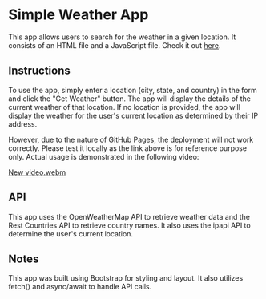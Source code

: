 # Simple Weather App

This app allows users to search for the weather in a given location. It consists of an HTML file and a JavaScript file. Check it out [here](https://andrewtrieu.github.io/weather-deploy/).

## Instructions

To use the app, simply enter a location (city, state, and country) in the form and click the "Get Weather" button. The app will display the details of the current weather of that location. If no location is provided, the app will display the weather for the user's current location as determined by their IP address.

However, due to the nature of GitHub Pages, the deployment will not work correctly. Please test it locally as the link above is for reference purpose only. Actual usage is demonstrated in the following video:

[New video.webm](https://user-images.githubusercontent.com/68151686/210859583-0eaa11bd-1ba7-4f54-9de2-866a99fc65d8.webm)

## API

This app uses the OpenWeatherMap API to retrieve weather data and the Rest Countries API to retrieve country names. It also uses the ipapi API to determine the user's current location.

## Notes

This app was built using Bootstrap for styling and layout. It also utilizes fetch() and async/await to handle API calls.
